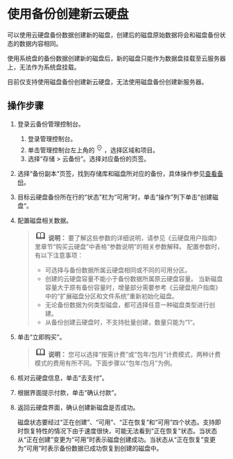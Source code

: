 # 使用备份创建新云硬盘<a name="cbr_03_0017"></a>

可以使用云硬盘备份数据创建新的磁盘，创建后的磁盘原始数据将会和磁盘备份状态的数据内容相同。

使用系统盘的备份数据创建新的磁盘后，新的磁盘只能作为数据盘挂载至云服务器上，无法作为系统盘挂载。

目前仅支持使用磁盘备份创建新云硬盘，无法使用磁盘备份创建新服务器。

## 操作步骤<a name="section13981152975117"></a>

1.  登录云备份管理控制台。
    1.  登录管理控制台。
    2.  单击管理控制台左上角的![](figures/icon-region.png)，选择区域和项目。
    3.  选择“存储 \> 云备份”。选择对应备份的页签。

2.  选择“备份副本“页签，找到存储库和磁盘所对应的备份，具体操作参见[查看备份](查看备份.md)。
3.  目标云硬盘备份所在行的“状态”栏为“可用”时，单击“操作”列下单击“创建磁盘“。
4.  配置磁盘相关数据。

    >![](public_sys-resources/icon-note.gif) **说明：** 
    >要了解这些参数的详细说明，请参见《云硬盘用户指南》里章节“购买云硬盘”中表格“参数说明”的相关参数解释。
    >配置参数时，有以下注意事项：
    >-   可选择与备份数据所属云硬盘相同或不同的可用分区。
    >-   创建的云硬盘容量不能小于备份数据所属原云硬盘容量。
    >    当新磁盘容量大于原有备份容量时，增量部分需要参考《云硬盘用户指南》中的“扩展磁盘分区和文件系统”重新初始化磁盘。
    >-   无论备份数据为何类型磁盘，都可选择任意一种磁盘类型进行创建。
    >-   从备份创建云硬盘时，不支持批量创建，数量只能为“1“。

5.  单击“立即购买”。

    >![](public_sys-resources/icon-note.gif) **说明：** 
    >您可以选择“按需计费”或“包年/包月”计费模式，两种计费模式的费用有所不同。下面步骤以“包年/包月”为例。

6.  核对云硬盘信息，单击“去支付”。
7.  根据界面提示付款，单击“确认付款”。
8.  返回云硬盘界面，确认创建新磁盘是否成功。

    磁盘状态要经过“正在创建”、“可用”、“正在恢复”和“可用”四个状态。支持即时恢复特性的情况下由于速度很快，可能无法看到“正在恢复”状态。当状态从“正在创建”变更为“可用”时表示磁盘创建成功。当状态从“正在恢复”变更为“可用”时表示备份数据已成功恢复到创建的磁盘中。


